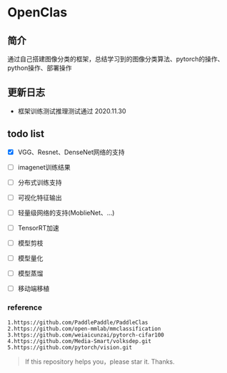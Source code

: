 # OpenClas
## 简介
通过自己搭建图像分类的框架，总结学习到的图像分类算法、pytorch的操作、python操作、部署操作

## 更新日志

- 框架训练测试推理测试通过 2020.11.30



## todo list
- [x] VGG、Resnet、DenseNet网络的支持
- [ ] imagenet训练结果
- [ ] 分布式训练支持
- [ ] 可视化特征输出
- [ ] 轻量级网络的支持(MoblieNet、...)
- [ ] TensorRT加速
- [ ] 模型剪枝
- [ ] 模型量化
- [ ] 模型蒸馏
- [ ] 移动端移植








### reference
    1.https://github.com/PaddlePaddle/PaddleClas
    2.https://github.com/open-mmlab/mmclassification
    3.https://github.com/weiaicunzai/pytorch-cifar100
    4.https://github.com/Media-Smart/volksdep.git
    5.https://github.com/pytorch/vision.git
> If this repository helps you，please star it. Thanks.
